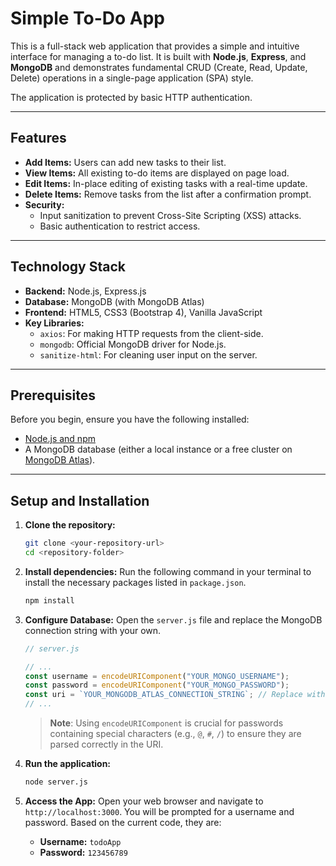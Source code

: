 

# Simple To-Do App

This is a full-stack web application that provides a simple and intuitive interface for managing a to-do list. It is built with **Node.js**, **Express**, and **MongoDB** and demonstrates fundamental CRUD (Create, Read, Update, Delete) operations in a single-page application (SPA) style.

The application is protected by basic HTTP authentication.

---

## Features

- **Add Items:** Users can add new tasks to their list.
- **View Items:** All existing to-do items are displayed on page load.
- **Edit Items:** In-place editing of existing tasks with a real-time update.
- **Delete Items:** Remove tasks from the list after a confirmation prompt.
- **Security:**
  - Input sanitization to prevent Cross-Site Scripting (XSS) attacks.
  - Basic authentication to restrict access.

---

## Technology Stack

- **Backend:** Node.js, Express.js
- **Database:** MongoDB (with MongoDB Atlas)
- **Frontend:** HTML5, CSS3 (Bootstrap 4), Vanilla JavaScript
- **Key Libraries:**
  - `axios`: For making HTTP requests from the client-side.
  - `mongodb`: Official MongoDB driver for Node.js.
  - `sanitize-html`: For cleaning user input on the server.

---

## Prerequisites

Before you begin, ensure you have the following installed:

- [Node.js and npm](https://nodejs.org/en/download/)
- A MongoDB database (either a local instance or a free cluster on [MongoDB Atlas](https://www.mongodb.com/cloud/atlas)).

---

## Setup and Installation

1.  **Clone the repository:**

    ```bash
    git clone <your-repository-url>
    cd <repository-folder>
    ```

2.  **Install dependencies:**
    Run the following command in your terminal to install the necessary packages listed in `package.json`.

    ```bash
    npm install
    ```

3.  **Configure Database:**
    Open the `server.js` file and replace the MongoDB connection string with your own.

    ```javascript
    // server.js

    // ...
    const username = encodeURIComponent("YOUR_MONGO_USERNAME");
    const password = encodeURIComponent("YOUR_MONGO_PASSWORD");
    const uri = `YOUR_MONGODB_ATLAS_CONNECTION_STRING`; // Replace with your full string
    // ...
    ```

    > **Note**: Using `encodeURIComponent` is crucial for passwords containing special characters (e.g., `@`, `#`, `/`) to ensure they are parsed correctly in the URI.

4.  **Run the application:**

    ```bash
    node server.js
    ```

5.  **Access the App:**
    Open your web browser and navigate to `http://localhost:3000`. You will be prompted for a username and password. Based on the current code, they are:

    - **Username:** `todoApp`
    - **Password:** `123456789`





